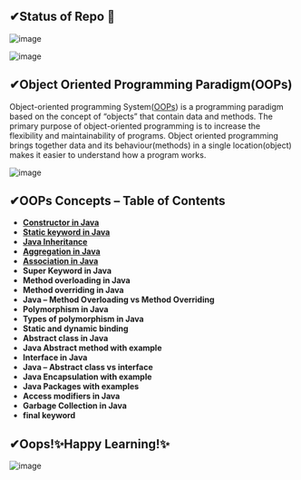 ## ✔Status of Repo 👀
<!--[image](https://user-images.githubusercontent.com/67740644/141652543-0dba4e83-c289-4806-a7a4-44466df47c64.png)-->
![image](https://user-images.githubusercontent.com/67740644/141665511-8e0901eb-9184-43f7-94f6-3b9a05a549cb.png)

![image](https://user-images.githubusercontent.com/67740644/141665333-50841bcc-a09b-43a0-95f5-648378bd9e2e.png)

## ✔Object Oriented Programming Paradigm(OOPs)
Object-oriented programming System([OOPs](https://beginnersbook.com/2013/04/oops-concepts/)) is a programming paradigm based on the concept of “objects” that contain data and methods. The primary purpose of object-oriented programming is to increase the flexibility and maintainability of programs. Object oriented programming brings together data and its behaviour(methods) in a single location(object) makes it easier to understand how a program works.

![image](https://user-images.githubusercontent.com/67740644/141665424-cd093d3f-00fe-40ae-b56b-9d047c0b5d60.png)

## ✔OOPs Concepts – Table of Contents

- [**Constructor in Java**](https://github.com/KanakamSasikalyan/Java-OOPs/tree/main/Constructors)
- [**Static keyword in Java**](https://github.com/KanakamSasikalyan/Java-OOPs/tree/main/Static-keyword)
- [**Java Inheritance**](https://github.com/KanakamSasikalyan/Java-OOPs/tree/main/Inheritance)
- [**Aggregation in Java**](https://github.com/KanakamSasikalyan/Java-OOPs/tree/main/Aggregation)
- [**Association in Java**](https://github.com/KanakamSasikalyan/Java-OOPs/tree/main/Association)
- **Super Keyword in Java**
- **Method overloading in Java**
- **Method overriding in Java**
- **Java – Method Overloading vs Method Overriding**
- **Polymorphism in Java**
- **Types of polymorphism in Java**
- **Static and dynamic binding**
- **Abstract class in Java**
- **Java Abstract method with example**
- **Interface in Java**
- **Java – Abstract class vs interface**
- **Java Encapsulation with example**
- **Java Packages with examples**
- **Access modifiers in Java**
- **Garbage Collection in Java**
- **final keyword**

## ✔Oops!✨Happy Learning!✨
![image](https://user-images.githubusercontent.com/67740644/141652359-e7da357c-2ca1-4c42-8f0c-7aa35ba57a20.png)
